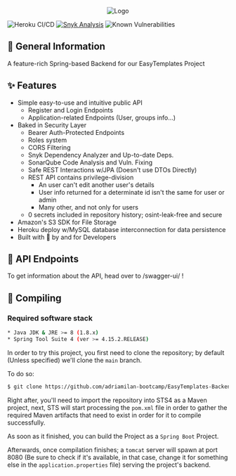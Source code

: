 <p align="center">
<picture>
  <source media="(prefers-color-scheme: light)" srcset="https://raw.githubusercontent.com/adriamilan-bootcamp/EasyTemplates-Backend/main/res/logo_dark.png">
  <source media="(prefers-color-scheme: dark)" srcset="https://raw.githubusercontent.com/adriamilan-bootcamp/EasyTemplates-Backend/main/res/logo_light.png">
  <img alt="Logo">
</picture>
</p>

![Heroku CI/CD](https://pyheroku-badge.herokuapp.com/?app=easy-templates-backend&path=/&style=flat)
[![Snyk Analysis](https://github.com/adriamilan-bootcamp/EasyTemplates-Backend/actions/workflows/snyk-analysis.yml/badge.svg)](https://github.com/adriamilan-bootcamp/EasyTemplates-Backend/actions/workflows/snyk-analysis.yml)
![Known Vulnerabilities](https://snyk.io/test/github/adriamilan-bootcamp/EasyTemplates-Backend/badge.svg)

## 📃 General Information

A feature-rich Spring-based Backend for our EasyTemplates Project

## ✨ Features

* Simple easy-to-use and intuitive public API
  - Register and Login Endpoints
  - Application-related Endpoints (User, groups info...)
* Baked in Security Layer
  - Bearer Auth-Protected Endpoints
  - Roles system
  - CORS Filtering
  - Snyk Dependency Analyzer and Up-to-date Deps.
  - SonarQube Code Analysis and Vuln. Fixing
  - Safe REST Interactions w/JPA (Doesn't use DTOs Directly)
  - REST API contains privilege-division
    - An user can't edit another user's details
    - User info returned for a determinate id isn't the same for user or admin
    - Many other, and not only for users
  - 0 secrets included in repository history; osint-leak-free and secure
* Amazon's S3 SDK for File Storage
* Heroku deploy w/MySQL database interconnection for data persistence
* Built with 💙 by and for Developers

## 📖 API Endpoints

To get information about the API, head over to /swagger-ui/ !

## 🔧 Compiling

### Required software stack

```bash
* Java JDK & JRE >= 8 (1.8.x)
* Spring Tool Suite 4 (ver >= 4.15.2.RELEASE)
```

In order to try this project, you first need to clone the repository; by default (Unless specified) we'll clone the ```main``` branch.

To do so:

```bash
$ git clone https://github.com/adriamilan-bootcamp/EasyTemplates-Backend
```

Right after, you'll need to import the repository into STS4 as a Maven project, next, STS will start processing the ```pom.xml``` file in order to gather the required Maven artifacts that need to exist in order for it to compile successfully.

As soon as it finished, you can build the Project as a ```Spring Boot``` Project.

Afterwards, once compilation finishes; a ```tomcat``` server will spawn at port 8080 (Be sure to check if it's available, in that case, change it for something else in the ```application.properties``` file) serving the project's backend.
